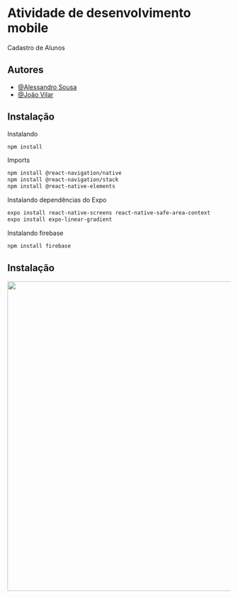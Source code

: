 
# Atividade de desenvolvimento mobile

Cadastro de Alunos 


## Autores

- [@Alessandro Sousa](https://github.com/AlessandroSousaa)
- [@João Vilar](https://github.com/BrancoVil)

## Instalação

Instalando

```bash
npm install 
```

Imports

```bash
npm install @react-navigation/native
npm install @react-navigation/stack
npm install @react-native-elements
```

Instalando dependências do Expo
```bash
expo install react-native-screens react-native-safe-area-context
expo install expo-linear-gradient
```


Instalando firebase
```bash
npm install firebase
```

## Instalação

<img src="(https://user-images.githubusercontent.com/92834495/171284543-3f9ff8ec-5491-4ef8-866c-3dfc6f14bcbe.PNG" width="700px" />


